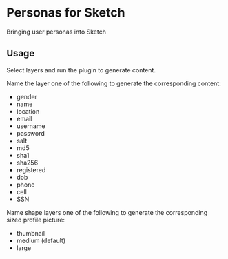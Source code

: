 # Personas for Sketch
Bringing user personas into Sketch

## Usage
Select layers and run the plugin to generate content.

Name the layer one of the following to generate the corresponding content:
- gender
- name
- location
- email
- username
- password
- salt
- md5
- sha1
- sha256
- registered
- dob
- phone
- cell
- SSN

Name shape layers one of the following to generate the corresponding sized profile picture:
- thumbnail
- medium (default)
- large

